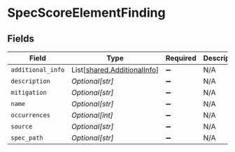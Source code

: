 # SpecScoreElementFinding


## Fields

| Field                                                                | Type                                                                 | Required                                                             | Description                                                          |
| -------------------------------------------------------------------- | -------------------------------------------------------------------- | -------------------------------------------------------------------- | -------------------------------------------------------------------- |
| `additional_info`                                                    | List[[shared.AdditionalInfo](../../models/shared/additionalinfo.md)] | :heavy_minus_sign:                                                   | N/A                                                                  |
| `description`                                                        | *Optional[str]*                                                      | :heavy_minus_sign:                                                   | N/A                                                                  |
| `mitigation`                                                         | *Optional[str]*                                                      | :heavy_minus_sign:                                                   | N/A                                                                  |
| `name`                                                               | *Optional[str]*                                                      | :heavy_minus_sign:                                                   | N/A                                                                  |
| `occurrences`                                                        | *Optional[int]*                                                      | :heavy_minus_sign:                                                   | N/A                                                                  |
| `source`                                                             | *Optional[str]*                                                      | :heavy_minus_sign:                                                   | N/A                                                                  |
| `spec_path`                                                          | *Optional[str]*                                                      | :heavy_minus_sign:                                                   | N/A                                                                  |